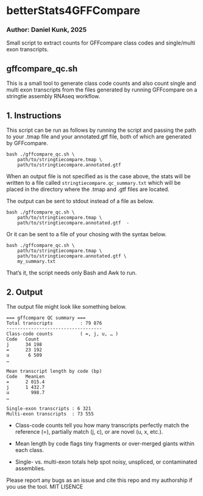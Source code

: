 # betterStats4GFFCompare
### Author: Daniel Kunk, 2025
Small script to extract counts for GFFcompare class codes and single/multi exon transcripts.

## gffcompare_qc.sh
This is a small tool to generate class code counts and also count single and multi exon transcripts from the files generated by running GFFcompare on a stringtie assembly RNAseq workflow.

## 1. Instructions
This script can be run as follows by running the script and passing the path to your .tmap file and your annotated.gtf file, both of which are generated by GFFcompare.

```
bash ./gffcompare_qc.sh \
    path/to/stringtiecompare.tmap \
    path/to/stringtiecompare.annotated.gtf
```
When an output file is not specified as is the case above, the stats will be written to a file called `stringtiecompare.qc_summary.txt` which will be placed in the directory where the .tmap and .gtf files are located. 

The output can be sent to stdout instead of a file as below.

```
bash ./gffcompare_qc.sh \
    path/to/stringtiecompare.tmap \
    path/to/stringtiecompare.annotated.gtf  -
```
Or it can be sent to a file of your chosing with the syntax below.

```
bash ./gffcompare_qc.sh \
    path/to/stringtiecompare.tmap \
    path/to/stringtiecompare.annotated.gtf \
    my_summary.txt
```

That’s it, the script needs only Bash and Awk to run. 

## 2. Output
The output file might look like something below.

```
=== gffcompare QC summary ===
Total transcripts          : 79 876
-----------------------------------
Class-code counts          ( =, j, u, … )
Code   Count
j      34 198
=      23 192
u       6 509
…

Mean transcript length by code (bp)
Code   MeanLen
=      2 015.4
j      1 432.7
u        998.7
…

Single-exon transcripts : 6 321
Multi-exon transcripts  : 73 555
```
- Class-code counts tell you how many transcripts perfectly match the reference (=), partially match (j, c), or are novel (u, x, etc.).

- Mean length by code flags tiny fragments or over-merged giants within each class.

- Single- vs. multi-exon totals help spot noisy, unspliced, or contaminated assemblies.

Please report any bugs as an issue and cite this repo and my authorship if you use the tool. 
MIT LISENCE
